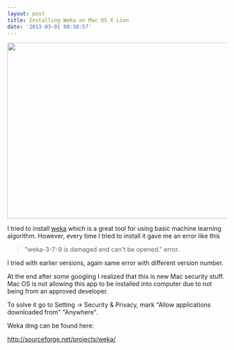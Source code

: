 ```yaml
---
layout: post
title: Installing Weka on Mac OS X Lion
date: '2013-03-01 09:38:57'
---
```


<a href="http://devdala.files.wordpress.com/2013/02/vlcsnap-2012-11-03-13h44m10s166.png"><img class="aligncenter" alt="" src="http://devdala.files.wordpress.com/2013/02/vlcsnap-2012-11-03-13h44m10s166.png" width="720" height="404" /></a>

I tried to install <a href="http://www.cs.waikato.ac.nz/ml/weka/">weka</a> which is a great tool for using basic machine learning algorithm. However, every time I tried to install it gave me an error like this
<blockquote>"weka-3-7-9 is damaged and can't be opened." error.</blockquote>
I tried with earlier versions, again same error with different version number.

At the end after some googling I realized that this is new Mac security stuff. Mac OS is not allowing this app to be installed into computer due to not being from an approved developer.

To solve it go to Setting -&gt; Security &amp; Privacy, mark "Allow applications downloaded from" "Anywhere".

Weka dmg can be found here:

<a title="Download weka from sourceforge" href="http://sourceforge.net/projects/weka/" target="_blank">http://sourceforge.net/projects/weka/</a>

<em id="__mceDel"> </em>